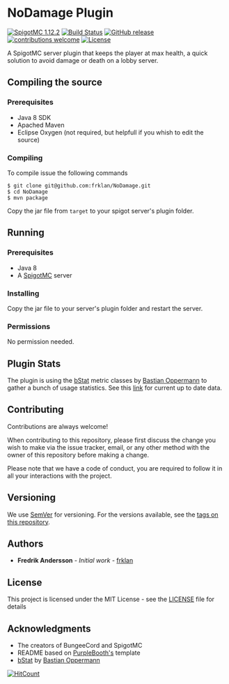 # NoDamage Plugin
[![SpigotMC 1.12.2](https://img.shields.io/badge/SpigotMC-1.12.2-brightgreen.svg)](https://www.spigotmc.org/wiki/spigot/)
[![Build Status](https://travis-ci.org/frklan/NoDamage.svg?branch=master)](https://travis-ci.org/frklan/NoDamage)
[![GitHub release](https://img.shields.io/github/release/frklan/NoDamage.svg)](https://github.com/frklan/NoDamage/releases)
[![contributions welcome](https://img.shields.io/badge/contributions-welcome-brightgreen.svg?style=flat)](https://github.com/frklan/NoDamage/issues)
[![License](http://img.shields.io/:license-mit-blue.svg?style=flat-square)](https://github.com/frklan/NoDamage/blob/master/LICENSE)

A SpigotMC server plugin that keeps the player at max health, a quick solution to avoid damage or death on a lobby server.

## Compiling the source

### Prerequisites

* Java 8 SDK
* Apached Maven
* Eclipse Oxygen (not required, but helpfull if you whish to edit the source)

### Compiling

To compile issue the following commands

````
$ git clone git@github.com:frklan/NoDamage.git
$ cd NoDamage
$ mvn package
````
Copy the jar file from ```target``` to your spigot server's plugin folder.

## Running

### Prerequisites

* Java 8
* A [SpigotMC](https://www.spigotmc.org/wiki/spigot/) server

### Installing
Copy the jar file to your server's plugin folder and restart the server.

### Permissions
No permission needed.

## Plugin Stats

The plugin is using the [bStat](https://github.com/BtoBastian/bStats-Metrics) metric classes by [Bastian Oppermann](https://github.com/BtoBastian) to gather a bunch of usage statistics. See this [link](https://bstats.org/plugin/xxx) for current up to date data.

## Contributing

Contributions are always welcome!

When contributing to this repository, please first discuss the change you wish to make via the issue tracker, email, or any other method with the owner of this repository before making a change.

Please note that we have a code of conduct, you are required to follow it in all your interactions with the project.

## Versioning

We use [SemVer](http://semver.org/) for versioning. For the versions available, see the [tags on this repository](https://github.com/frklan/Teleport2Lobby/tags).

## Authors

* **Fredrik Andersson** - *Initial work* - [frklan](https://github.com/frklan)

## License

This project is licensed under the MIT License - see the [LICENSE](LICENSE) file for details

## Acknowledgments

* The creators of BungeeCord and SpigotMC
* README based on [PurpleBooth's](https://github.com/PurpleBooth) template
* [bStat](https://github.com/BtoBastian/bStats-Metrics) by [Bastian Oppermann](https://github.com/BtoBastian)




[![HitCount](http://hits.dwyl.io/frklan/NoDamage.svg)]()
